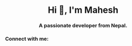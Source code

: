 <h1 align="center">Hi 👋, I'm Mahesh</h1>
<h3 align="center">A passionate developer from Nepal.</h3>

<h3 align="left">Connect with me:</h3>
<p align="left">
</p>
